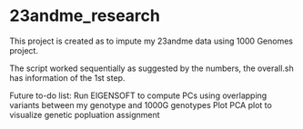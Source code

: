 # 23andme_research

This project is created as to impute my 23andme data using 1000 Genomes project. 

The script worked sequentially as suggested by the numbers, the overall.sh has information of the 1st step. 

Future to-do list:
Run EIGENSOFT to compute PCs using overlapping variants between my genotype and 1000G genotypes
Plot PCA plot to visualize genetic popluation assignment


